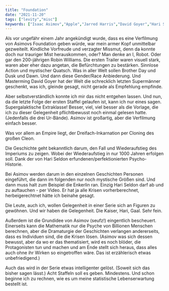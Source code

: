 ```yaml
---
title: "Foundation"
date: "2021-11-20"
tags: ["levity","misc"]
keywords: ["Isaac Asimov","Apple","Jarred Harris","David Goyer","Hari Seldon"]
---
```

<!-- Excerpt Start -->
Als vor ungefähr einem Jahr angekündigt wurde, dass es eine Verfilmung von Asimovs Foundation geben würde, war mein armer Kopf unmittelbar gezweiteilt. Kindliche Vorfreude und verzagter Missmut, denn da konnte doch nur trauriger Mist herauskommen, oder? Man denke an I, Robot. Oder gar den 200-jährigen Robin Williams.  <!-- Excerpt End --> 
Die ersten Trailer waren visuell stark, waren aber eher dazu angetan, die Befürchtungen zu bestärken. Sinnlose Action und mystischer Quatsch. Was in aller Welt sollen Brother Day und Dusk und Dawn. Und dann diese Gender/Race Anbiederung. Und Masterming David Goyer hat der Welt die schrecklich letzten Supermänner geschenkt, was ich, gleinde gesagt, nicht gerade als Empfehlung empfinde.

Aber selbstverständlich konnte ich mir das nicht entgehen lassen. Und nun, da die letzte Folge der ersten Staffel gelaufen ist, kann ich nur eines sagen. Supergalaktische Extraklasse! Besser, viel, viel besser als die Vorlage, die ich zu dieser Gelegenheit pflichtbewusst noch einmal gelesen hatte. (Jedenfalls die drei Ur-Bände). Asimov ist großartig, aber die Verfilmung einfach besser.

Was vor allem an Empire liegt, der Dreifach-Inkarnation per Cloning des großen Cleon. 

Die Geschichte geht bekanntlich darum, den Fall und Wiederaufstieg des Imperiums zu zeigen. Wobei der Wiederaufstieg in nur 1000 Jahren erfolgen soll. Dank der von Hari Seldon erfundenen/perfektionierten Psycho-Historie. 

Bei Asimov werden darum in den einzelnen Geschichten Personen eingeführt, die dann im folgenden nur noch mystische Größen sind. Und dann muss halt zum Beispiel die Enkerlin ran. Einzig Hari Seldon darf ab und zu auftauchen - per Video. Er hat ja alle Krisen vorherberechnet, herbeigerechtnet hätte ich beinahe gesagt.

Die Leute, auch ich, wollen Gelegenheit in einer Serie sich an Figuren zu gewöhnen. Und wir haben die Gelegenheit. Die Kaiser, Hari, Gaal. Sehr fein. 

Außerdem ist die Grundidee von Asimov (seufz!) eingentlich bescheuert. Einerseits kann die Mathematik nur die Psyche von Billionen Menschen berechnen, aber die Dramaturgie der Geschichten verlangen andererseits, dass es Individuen sind, die die Krisen lösen. (Asimov was sich dessen bewusst, aber da wo er das thematisiert, wird es noch blöder, die Protagonisten tun und machen und am Ende stellt sich heraus, dass alles auch ohne ihr Wirken so eingetroffen wäre. Das ist erzählerisch etwas unbefriedigend.)

Auch das wird in der Serie etwas intelligenter gelöst. (Soweit sich das bisher sagen lässt.) Acht Staffeln soll es geben. Mindestens. Und schon beginne ich zu rechnen, wie es um meine statistische Lebenserwartung bestellt ist.